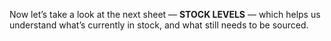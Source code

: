 Now let’s take a look at the next sheet — **STOCK LEVELS** — which helps us understand what’s currently in stock, and what still needs to be sourced.
